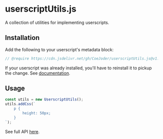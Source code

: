 # userscriptUtils.js
A collection of utilities for implementing userscripts.

## Installation
Add the following to your userscript's metadata block:
```js
// @require https://cdn.jsdelivr.net/gh/CoeJoder/userscriptUtils.js@v1.0/userscriptUtils.js
```
If your userscript was already installed, you'll have to reinstall it to pickup the change. See [documentation](https://sourceforge.net/p/greasemonkey/wiki/Metadata_Block/#require).

## Usage
```js
const utils = new UserscriptUtils();
utils.addCss(`
    p {
        height: 50px;
    }
`);
```
See full API [here](api.md).
